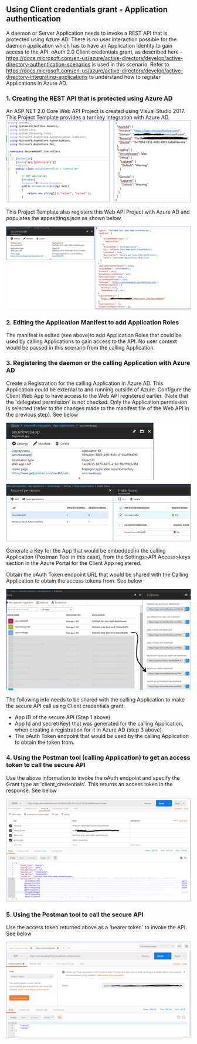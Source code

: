 ## Using Client credentials grant - Application authentication

A daemon or Server Application needs to invoke a REST API that is protected using Azure AD. There is no user interaction possible for the daemon application which has to have an Application Identity to gain access to the API. oAuth 2.0 Client credentials grant, as described here - https://docs.microsoft.com/en-us/azure/active-directory/develop/active-directory-authentication-scenarios is used in this scenario. Refer to https://docs.microsoft.com/en-us/azure/active-directory/develop/active-directory-integrating-applications to understand how to register Applications in Azure AD.

### 1. Creating the REST API that is protected using Azure AD
An ASP.NET 2.0 Core Web API Project is created using Visual Studio 2017. This Project Template provides a turnkey integration with Azure AD. 
![GitHub Logo](/images/appconfig.png)

This Project Template also registers this Web API Project with Azure AD and populates the appsettings.json as shown below.

![GitHub Logo](/images/appregistration.png)

### 2. Editing the Application Manifest to add Application Roles
The manifest is edited (see above)to add Application Roles that could be used by calling Applications to gain access to the API. No user context would be passed in this scenario from the calling Application.

### 3. Registering the daemon or the calling Application with Azure AD
Create a Registration for the calling Application in Azure AD. This Application could be external to and running outside of Azure.
Configure the Client Web App to have access to the Web API registered earlier. (Note that the 'delegated permission' is not checked. Only the Application permission is selected (refer to the changes made to the manifest file of the Web API in the previous step). See below

![GitHub Logo](/images/clientappregn.png)

Generate a Key for the App that would be embedded in the calling Application (Postman Tool in this case), from the Settings>API Access>keys section in the Azure Portal for the Client App registered.

Obtain the oAuth Token endpoint URL that would be shared with the Calling Application to obtain the access tokens from. See below

![GitHub Logo](/images/tokenendpoint.png)

The following info needs to be shared with the calling Application to make the secure API call using Client credentials grant:
- App ID of the secure API (Step 1 above)
- App Id and secret(Key) that was generated for the calling Application, when creating a registration for it in Azure AD (step 3 above)
- The oAuth Token endpoint that would be used by the calling Application to obtain the token from.

### 4. Using the Postman tool (calling Application) to get an access token to call the secure API
Use the above information to invoke the oAuth endpoint and specify the Grant type as 'client_credentials'. This returns an access token in the response. See below

![GitHub Logo](/images/accesstoken1.png)

### 5. Using the Postman tool to call the secure API
Use the access token returned above as a 'bearer token' to invoke the API. See below

![GitHub Logo](/images/callsecureapi1.png)
